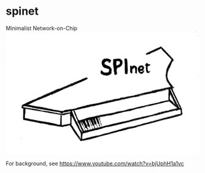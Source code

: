 # spinet
Minimalist Network-on-Chip
![SPInet logo](doc/logo.png)

For background, see https://www.youtube.com/watch?v=bjUphH1a1vc
